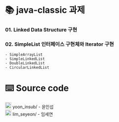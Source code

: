 # 📚 java-classic 과제
### 01. Linked Data Structure 구현
### 02. SimpleList 인터페이스 구현체와 Iterator 구현
    - SimpleArrayList
    - SimpleLinkedList
    - DoubleLinkedList
    - CircularLinkedList

# ⌨️ Source code
<img src="https://github.com/user-attachments/assets/d6c3bb67-c7ba-4e8c-971f-6daf986ea72a" alt="directory" width="20" height="20"/> yoon_insub/ - 윤인섭 <br>
<img src="https://github.com/user-attachments/assets/d6c3bb67-c7ba-4e8c-971f-6daf986ea72a" alt="directory" width="20" height="20"/> lim_seyeon/ - 임세연
